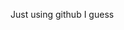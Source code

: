 Just using github I guess 
<!---
RomanWasNotHere/RomanWasNotHere is a ✨ special ✨ repository because its `README.md` (this file) appears on your GitHub profile.
You can click the Preview link to take a look at your changes.
--->
